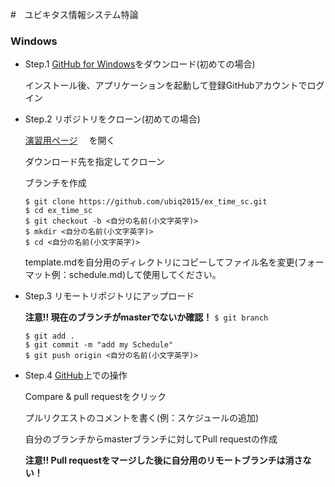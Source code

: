 #　ユビキタス情報システム特論
### Windows

- Step.1 [GitHub for Windows](https://windows.github.com/)をダウンロード(初めての場合)

  インストール後、アプリケーションを起動して登録GitHubアカウントでログイン

- Step.2 リポジトリをクローン(初めての場合)
　
  
  [演習用ページ](https://github.com/MinoruNakazawa/ubiq_ex) 　を開く

  ダウンロード先を指定してクローン
  
  ブランチを作成 
  

  ```
  $ git clone https://github.com/ubiq2015/ex_time_sc.git
  $ cd ex_time_sc
  $ git checkout -b <自分の名前(小文字英字)>
  $ mkdir <自分の名前(小文字英字)>
  $ cd <自分の名前(小文字英字)>
  ```


  template.mdを自分用のディレクトリにコピーしてファイル名を変更(フォーマット例：schedule.md)して使用してください。

- Step.3 リモートリポジトリにアップロード

  __注意!! 現在のブランチがmasterでないか確認！__
  `$ git branch`

  ```
  $ git add .
  $ git commit -m "add my Schedule"
  $ git push origin <自分の名前(小文字英字)>
  ```

- Step.4 [GitHub](https://github.com/MinoruNakazawa/ubiq_ex)上での操作

  Compare & pull requestをクリック

  プルリクエストのコメントを書く(例：スケジュールの追加)

  自分のブランチからmasterブランチに対してPull requestの作成

  __注意!! Pull requestをマージした後に自分用のリモートブランチは消さない！__